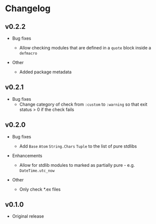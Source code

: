 # Changelog

## v0.2.2

* Bug fixes
  * Allow checking modules that are defined in a `quote` block inside a `defmacro`

* Other
  * Added package metadata

## v0.2.1

* Bug fixes
  * Change category of check from `:custom` to `:warning` so that exit status > 0 if the check fails

## v0.2.0

* Bug fixes
  * Add `Base` `Atom` `String.Chars` `Tuple` to the list of pure stdlibs

* Enhancements
  * Allow for stdlib modules to marked as partially pure - e.g. `DateTime.utc_now`

* Other
  * Only check *.ex files

## v0.1.0

* Original release
